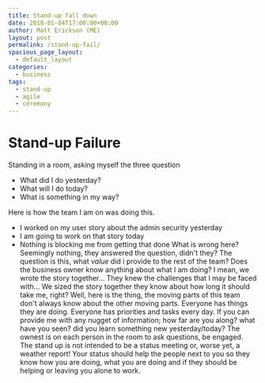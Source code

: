 ```yaml
---
title: Stand-up fall down
date: 2018-01-04T17:00:00+00:00
author: Matt Erickson (ME)
layout: post
permalink: /stand-up-fail/
spacious_page_layout:
  - default_layout
categories:
  - business
tags:
  - stand-up
  - agile
  - ceremony
---
```

Stand-up Failure
=====
Standing in a room, asking myself the three question
  - What did I do yesterday?
  - What will I do today?
  - What is something in my way?

Here is how the team I am on was doing this.
  - I worked on my user story about the admin security yesterday
  - I am going to work on that story today
  - Nothing is blocking me from getting that done
What is wrong here? Seemingly nothing, they answered the question, didn't they? The question is this, what _value_ did i provide to the rest of the team? Does the business owner know anything about what I am doing? I mean, we wrote the story together... They knew the challenges that I may be faced with... We sized the story together they know about how long it should take me, right? Well, here is the thing, the moving parts of this team don't always know about the other moving parts. Everyone has things they are doing. Everyone has priorities and tasks every day. If you can provide me with any nugget of information; how far are you along? what have you seen? did you learn something new yesterday/today? The ownest is on each person in the room to ask questions, be engaged. The stand up is not intended to be a status meeting or, worse yet, a weather report! Your status should help the people next to you so they know how you are doing, what you are doing and if they should be helping or leaving you alone to work.